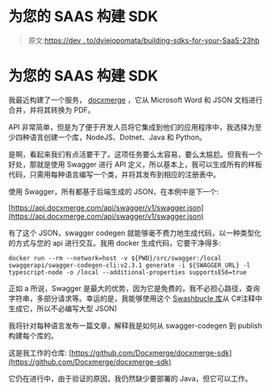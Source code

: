 # 为您的 SAAS 构建 SDK

> 原文:[https://dev . to/dviejopomata/building-sdks-for-your-SaaS-23hb](https://dev.to/dviejopomata/building-sdks-for-your-saas-23hb)

# [](#building-sdks-for-your-saas)为您的 SAAS 构建 SDK

我最近构建了一个服务， [docxmerge](https://docxmerge.com) ，它从 Microsoft Word 和 JSON 文档进行合并，并将其转换为 PDF。

API 非常简单，但是为了便于开发人员将它集成到他们的应用程序中，我选择为至少四种语言创建一个库，NodeJS、Dotnet、Java 和 Python。

是啊，看起来我们有点活要干了。这项任务要么太容易，要么太尴尬。但我有一个好处，那就是使用 Swagger 进行 API 定义，所以基本上，我可以生成所有的样板代码，只需用每种语言编写一个类，并将其发布到相应的注册表中。

使用 Swagger，所有都基于后端生成的 JSON，在本例中是下一个:

[https://api.docxmerge.com/api/swagger/v1/swagger.json](https://api.docxmerge.com/api/swagger/v1/swagger.json)

有了这个 JSON，swagger codegen 就能够毫不费力地生成代码，以一种类型化的方式与您的 api 进行交互。我用 docker 生成代码，它要干净得多:

```
docker run --rm --network=host -v ${PWD}/src/swagger:/local swaggerapi/swagger-codegen-cli:v2.3.1 generate -i ${SWAGGER_URL} -l typescript-node -o /local --additional-properties supportsES6=true 
```

正如 a 所说，Swagger 是最大的优势，因为它是免费的，我不必担心路径，查询字符串，多部分请求等。幸运的是，我能够使用这个 [Swashbucle 库](https://github.com/domaindrivendev/Swashbuckle.AspNetCore)从 C#注释中生成它，所以不必编写大型 JSON)

我将针对每种语言发布一篇文章，解释我是如何从 swagger-codegen 到 publish 构建每个库的。

这是我工作的仓库:
[https://github.com/Docxmerge/docxmerge-sdk](https://github.com/Docxmerge/docxmerge-sdk)

它仍在进行中，由于验证的原因，我仍然缺少要部署的 Java，但它可以工作。